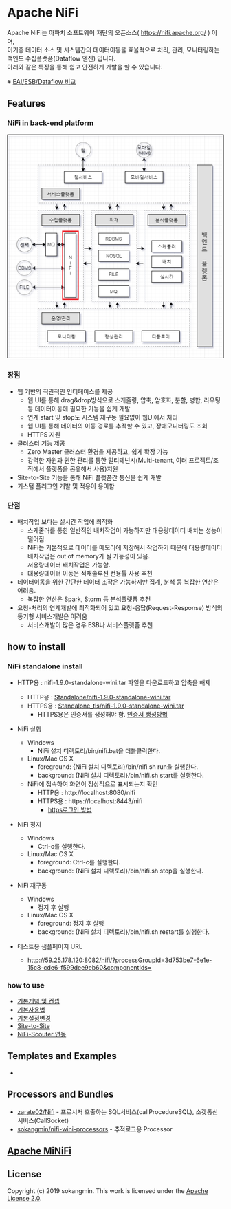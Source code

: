 # Apache NiFi  
Apache NiFi는 아파치 소프트웨어 재단의 오픈소스( https://nifi.apache.org/ ) 이며,<br/>
이기종 데이터 소스 및 시스템간의 데이터이동을 효율적으로 처리, 관리, 모니터링하는 백엔드 수집플랫폼(Dataflow 엔진) 입니다.<br/>
아래와 같은 특징을 통해 쉽고 안전하게 개발을 할 수 있습니다. <br/>

※  [EAI/ESB/Dataflow 비교](http://github.com/sokangmin/wini-nifi/blob/master/docs/eai_esb_dataflow.md)

## Features
### NiFi in back-end platform
<img src="./image/image5.png"></img><br/>

### 장점
- 웹 기반의 직관적인 인터페이스를 제공
    - 웹 UI를 통해 drag&drop방식으로 스케줄링, 압축, 암호화, 분할, 병합, 라우팅 등 데이터이동에 필요한 기능을  쉽게 개발
    - 연계 start 및 stop도 시스템 재구동 필요없이 웹UI에서 처리
    - 웹 UI를 통해 데이터의 이동 경로를 추적할 수 있고, 장애모니터링도 조회
    - HTTPS 지원
- 클러스터 기능 제공
    - Zero Master 클러스터 환경을 제공하고, 쉽게 확장 가능
    - 강력한 자원과 권한 관리를 통한 멀티테넌시(Multi-tenant, 여러 프로젝트/조직에서 플랫폼을 공유해서 사용)지원
- Site-to-Site 기능을 통해 NiFi 플랫폼간 통신을 쉽게 개발
- 커스텀 플러그인 개발 및 적용이 용이함

### 단점
- 배치작업 보다는 실시간 작업에 최적화
    - 스케줄러를 통한 일반적인 배치작업이 가능하지만 대용량데이터 배치는 성능이 떨어짐. 
    - NiFi는 기본적으로 데이터를 메모리에 저장해서 작업하기 때문에 대용량데이터 배치작업은 out of memory가 될 가능성이 있음.<br/>
      저용량데이터 배치작업은 가능함.
    - 대용량데이터 이동은 적재솔루션 전용툴 사용 추천
- 데이터이동을 위한 간단한 데이터 조작은 가능하지만 집계, 분석 등 복잡한 연산은 어려움.
    - 복잡한 연산은 Spark, Storm 등 분석플랫폼 추천
- 요청-처리의 연계개발에 최적화되어 있고 요청-응답(Request-Response) 방식의 동기형 서비스개발은 어려움
    - 서비스개발이 많은 경우 ESB나 서비스플랫폼 추천

## how to install
### NiFi standalone install
- HTTP용 : nifi-1.9.0-standalone-wini.tar 파일을 다운로드하고 압축을 해제
    - HTTP용 : [Standalone/nifi-1.9.0-standalone-wini.tar](http://59.25.178.122:9000/sokangmin/winitech-nifi/blob/master/Standalone/nifi-1.9.0-standalone-wini.tar)
    - HTTPS용 : [Standalone_tls/nifi-1.9.0-standalone-wini.tar](http://59.25.178.122:9000/sokangmin/winitech-nifi/blob/master/Standalone_tls/nifi-1.9.0-standalone-wini.tar)
      - HTTPS용은 인증서를 생성해야 함. [인증서 생성방법](http://59.25.178.122:9000/sokangmin/winitech-nifi/blob/master/Standalone_tls/README.md)
- NiFi 실행
    - Windows
      - NiFi 설치 디렉토리/bin/nifi.bat을 더블클릭한다.
    - Linux/Mac OS X
      - foreground: {NiFi 설치 디렉토리}/bin/nifi.sh run을 실행한다.
      - background: {NiFi 설치 디렉토리}/bin/nifi.sh start를 실행한다.
    - NiFi에 접속하여 화면이 정상적으로 표시되는지 확인
      - HTTP용 : http://localhost:8080/nifi
      - HTTPS용 : https://localhost:8443/nifi<br/> 
        * [https로그인 방법](http://59.25.178.122:9000/sokangmin/winitech-nifi/blob/master/docs/tutorial_conf.md#https-%EB%A1%9C%EA%B7%B8%EC%9D%B8)
- NiFi 정지
    - Windows
      - Ctrl-c를 실행한다.
    - Linux/Mac OS X
      - foreground: Ctrl-c를 실행한다.
      - background: {NiFi 설치 디렉토리}/bin/nifi.sh stop을 실행한다.
- NiFi 재구동
    - Windows
      - 정지 후 실행
    - Linux/Mac OS X
      - foreground: 정지 후 실행
      - background: {NiFi 설치 디렉토리}/bin/nifi.sh restart를 실행한다.
     
- 테스트용 샘플페이지 URL
    - http://59.25.178.120:8082/nifi/?processGroupId=3d753be7-6e1e-15c8-cde6-f599dee9eb60&componentIds=
     

### how to use
- [기본개념 및 컨셉](http://59.25.178.122:9000/sokangmin/winitech-nifi/blob/master/docs/concept.md)
- [기본사용법](http://59.25.178.122:9000/sokangmin/winitech-nifi/blob/master/docs/tutorial_use.md)
- [기본설정변경](http://59.25.178.122:9000/sokangmin/winitech-nifi/blob/master/docs/tutorial_conf.md)
- [Site-to-Site](http://59.25.178.122:9000/sokangmin/winitech-nifi/blob/master/docs/Site2Site.md)
- [NiFi-Scouter 연동](http://59.25.178.122:9000/sokangmin/wini-scouter/blob/master/nifi2Scouter.md)
## Templates and Examples
*

## Processors and Bundles

* [zarate02/Nifi](https://github.com/zarate02/Nifi) - 프로시저 호출하는 SQL서비스(callProcedureSQL), 소켓통신 서비스(CallSocket)
* [sokangmin/nifi-wini-processors](http://59.25.178.122:9000/sokangmin/nifi-wini-processors) - 추적로그용 Processor

## [Apache MiNiFi](http://59.25.178.122:9000/sokangmin/winitech-nifi/blob/master/docs/minifi.md)

<!--## Table of Contents

- [Learning NiFi](#learning-nifi)
- [Blogs and Presentations](#blogs-and-presentations)
    - [Blogs](#blogs)
    - [Specific Topics](#specific-topics)
    - [Slides](#slides)
    - [Videos](#videos)
    - [Mailing List Best Of](#mailing-list-best-of)
- [Templates and Examples](#templates-and-examples)
- [Processors and Bundles](#processors-and-bundles)
- [Deployment](#deployment)
    - [Data Flow Deployment](#data-flow-deployment)
    - [Administration](#administration)
    - [Configuration Management](#configuration-management)
    - [Packages](#packages)
    - [Dockerfiles](#dockerfiles)
    - [Vagrantfiles](#vagrantfiles)
- [Misc](#misc)
- [License](#license)

## Learning NiFi

* [xmlking/nifi-examples](https://github.com/xmlking/nifi-examples) - Apache NiFi example flows
* [simonellistonball/masterclass-hdf](https://github.com/simonellistonball/masterclass-hdf) - Various NiFi labs and class
* [seanorama/masterclass](https://github.com/seanorama/masterclass) - Platform setup for nifi masterclass and other Hadoop workshops
* [aperepel/nifi-workshop](https://github.com/aperepel/nifi-workshop) - A complete custom processor project, for your reference
* [pcgrenier/nifi-examples](https://github.com/pcgrenier/nifi-examples) - Apache Nifi Examples by http://www.nifi.rocks
* [bbende/nifi-example-bundles](https://github.com/bbende/nifi-example-bundles) - Example processor bundles for Apache NiFi
* [abajwa-hw/nifi-network-processor](https://github.com/abajwa-hw/nifi-network-processor) - Sample custom Nifi processor to process tcpdump
* [bbende/nifi-streaming-examples](https://github.com/bbende/nifi-streaming-examples) - Collection of examples integrating NiFi with stream process frameworks
* [DhruvKumar/stocks-dashboard-lab](https://github.com/DhruvKumar/stocks-dashboard-lab) - This lab teaches you how to create a realtime dashboard of stock prices
* [Getting Started With Apache NiFi and Hortonworks HDF](https://dzone.com/articles/getting-started-with-apache-nifi-and-hdf)

## Blogs and Presentations

### Blogs

* [Apache NiFi Blog](https://blogs.apache.org/nifi/)
* [Bryan Bende (Apache NiFi PMC)](https://bryanbende.com/)
* [Fun with Apache NiFi (Apache NiFi PMC)](http://funnifi.blogspot.com)
* [Andy LoPresto (Apache NiFi PMC)](https://alopresto.github.io/)
* [Koji Kawamura (Apache NiFi PMC)](http://ijokarumawak.github.io/blog/)
* [Pierre Villard (Apache NiFI PMC)](https://pierrevillard.com/)
* [nifi.rocks](http://www.nifi.rocks)
* [Richard's Tech Notes](https://richardstechnotes.wordpress.com/category/apache-nifi/)
* [Dataflow Developer](http://dataflowdeveloper.com)

### Specific Topics

* [Monitoring An S3 Bucket in Apache NiFi](https://adamlamar.github.io/2016-01-30-monitoring-an-s3-bucket-in-apache-nifi/)
* [IoT streaming with MQTT and Apache NiFi](https://richardstechnotes.wordpress.com/2015/12/26/iot-streaming-with-mqtt-and-apache-nifi/)
* [Building Data Pipelines for Solr with Apache NiFi](http://www.slideshare.net/BryanBende/building-data-pipelines-for-solr-with-apache-nifi)
* [Using Apache Nifi to Stream Live Twitter Feeds to Hadoop](http://nedsblog.com/2015/09/02/using-apache-nifi-to-stream-live-twitter-feeds-to-hadoop/)
* [Creating a Limited Failure Loop in NiFi](https://kisstechdocs.wordpress.com/2015/01/15/creating-a-limited-failure-loop-in-nifi/)
* [Update NiFi Flow On-the-fly via API](https://community.hortonworks.com/articles/3160/update-nifi-flow-on-the-fly-via-api.html)
* [ExecuteScript Processor Hello, World!](http://funnifi.blogspot.com/2016/02/executescript-processor-hello-world.html)
* [Replacing Flow File Content with the ExecuteScript Processor](http://funnifi.blogspot.com/2016/02/executescript-processor-replacing-flow.html)
* [Using Modules with the ExecuteScript Processor](http://funnifi.blogspot.com/2016/02/executescript-using-modules.html)
* [3 Considerations for Apache NiFi in Financial Services](https://blog.c24tech.com/data-geek/3-considerations-for-apache-nifi-in-financial-services)
* [Custom Processors for Apache NiFi](http://bryanbende.com/development/2015/02/04/custom-processors-for-apache-nifi)
* [Collecting Logs with Apache NiFi](http://bryanbende.com/development/2015/05/17/collecting-logs-with-apache-nifi)
* [Best practices for setting up a high performance NiFi installation](https://community.hortonworks.com/content/kbentry/7882/hdfnifi-best-practices-for-setting-up-a-high-perfo.html)
* [Using Apache NiFi to read children's books](https://www.linkedin.com/pulse/nifi-ocr-using-apache-read-childrens-books-jeremy-dyer)
* [What is Apache NiFi?](http://www.ssglimited.com/what-is-apache-nifi/)
* [Optimizing Performance of Apache NiFi's Network Listening Processors](http://bryanbende.com/development/2016/05/09/optimizing-performance-of-apache-nifis-network-listening-processors)
* [Running NiFi on Raspberry Pi. Best Practices.](https://community.hortonworks.com/articles/32605/running-nifi-on-raspberry-pi-best-practices.html)
* [Examples integrating NiFi with stream process frameworks](https://github.com/bbende/nifi-streaming-examples)
* [Use NiFi to Lessen the Friction of Moving Data](https://www.compose.com/articles/lessen-the-friction-of-moving-data-with-nifi/)
* [Streaming analytics with SAS Event Stream Processing and Apache Nifi](http://blogs.sas.com/content/sascom/2016/07/11/streaming-analytics-sas-event-stream-processing-apache-nifi/)
* [Using the Apache Ranger Authorizer](http://bryanbende.com/development/2016/08/22/apache-nifi-1.0.0-using-the-apache-ranger-authorizer)
* [Overview of X.509 SSL Security on NiFi](http://www.batchiq.com/nifi-overview-ssl-security.html)
* [Configuring Apache NiFi SSL Authentication](http://www.batchiq.com/nifi-configuring-ssl-auth.html)
* [Apache NiFi tls-toolkit multi-node standalone in Docker](https://blog.rosander.ninja/nifi/toolkit/tls/2016/09/20/tls-toolkit-standalone-multi.html)
* [Mongo to Mongo Data Moves with NiFi](https://www.compose.com/articles/mongo-to-mongo-data-moves-with-nifi)
* [Integrating Apache NiFi and Apache Kafka](http://bryanbende.com/development/2016/09/15/apache-nifi-and-apache-kafka)
* [Using Apache NiFi to ingest SNMP tables into Avro](http://www.michalklempa.com/2016/10/17/using-apache-nifi-to-ingest-snmp-tables-into-avro)
* [Clojure on Apache NiFi](https://bigsolutions.io/2017/01/03/clojure-on-apache-nifi/)
* [Flow-Based Programming for Trading Systems](https://aasharsite.wordpress.com/2016/12/29/flow-based-programming-for-trading-systems/)
* [Stream data into Hive ORC on CDH 5.8.3 with Nifi](https://www.dbiq.nl/nifi-puthivestreaming-with-cdh/)

### Slides

* [Data Distribution Patterns with Apache NiFi](http://www.slideshare.net/BryanBende/data-distribution-patterns-with-apache-nifi)
* [Integrating NiFi and Flink](http://www.slideshare.net/BryanBende/integrating-nifi-and-flink)
* [Data ingestion and distribution with apache NiFi](http://www.slideshare.net/LevBrailovskiy/data-ingestion-and-distribution-with-apache-nifi)

### Videos

* [OSCON 2015 : Beyond messaging - Enterprise Dataflow with Apache NiFi](https://www.youtube.com/watch?v=sQCgtCoZyFQ)
* [Hortonworks DataFlow powered by Apache NiFi](https://www.youtube.com/watch?v=fO-xOrWBZJU)
* [How to navigate and build a dataflow in Apache Nifi](https://www.youtube.com/watch?v=FgTGAWLC170)
* [IoT-Processor for #ApacheNiFi in action. Visualization of Tweets about presidential candidates. #AWSIoT #RaspberryPi](https://twitter.com/KayLerch/status/721455415456882689)

### Mailing List Best Of

* [Re: Persistence of intermediary data in NiFi ?](http://mail-archives.apache.org/mod_mbox/nifi-users/201603.mbox/%3cCALJK9a6t5+B6S0MCCyOOs7hds_4dfnwj-6PjxFR6kXkdp1D3fg@mail.gmail.com%3e)
* [Re: Need help understanding backpressure](http://mail-archives.apache.org/mod_mbox/nifi-users/201604.mbox/%3cBLU436-SMTP24995D5F6EDF5985AADFE23CE680@phx.gbl%3e)

## Templates and Examples

* [hortonworks-gallery/nifi-templates](https://github.com/hortonworks-gallery/nifi-templates) - A collection of templates for use with Apache NiFi
* [bikash/nifiIoT](https://github.com/bikash/nifiIoT) - Data Tracking using Apache NiFi in IoT, IoE
* [BatchIQ/nifi-executescript-samples](https://github.com/BatchIQ/nifi-executescript-samples) - Sample scripts for use with Apache NiFi's ExecuteScript processor
* [ijokarumawak/nifi-deploy-process-group](https://github.com/ijokarumawak/nifi-deploy-process-group) - Deploy ProcessGroup into your LIVE NiFi data-flow
* [tbilou/flickr-nifi](https://github.com/tbilou/flickr-nifi) - Using Nifi to easily fetch all photo data from Flickr

## Processors and Bundles

* [xmlking/nifi-scripting](https://github.com/xmlking/nifi-scripting) - NiFi Dynamic Script Executors
* [SwingDev/nifi-file-from-template-processor](https://github.com/SwingDev/nifi-file-from-template-processor) - Apache NiFi processor to create a new file from a Jinja template
* [fsauer65/NiFi-Extensions](https://github.com/fsauer65/NiFi-Extensions) - This repository contains the source for a json-json transformation processor for apache NiFi
* [qiansl127/nifi-spark-bundle](https://github.com/qiansl127/nifi-spark-bundle) - Customized Spark processor on NiFi
* [richards-tech/RTNiFiStreamProcessors](https://github.com/richards-tech/RTNiFiStreamProcessors) - IoT MQTT sensor stream capture for Apache NiFi
* [MDL/nifi-rabbitmq-bundle](https://github.com/MDL/nifi-rabbitmq-bundle) - NiFi Rabbit MQ bundle
* [xmlking/nifi-websocket](https://github.com/xmlking/nifi-websocket) - Apache NiFi WebSocket Listener
* [ryanleary/nifi-redis](https://github.com/ryanleary/nifi-redis) - NiFi Processors for pulling from Redis
* [jdye64/nifi-gpiorest](https://github.com/jdye64/nifi-gpiorest) - NiFi processor example for controlling REST based GPIO device like a Raspberry PI
* [aperepel/nifi-mqtt-bundle](https://github.com/aperepel/nifi-mqtt-bundle) - A generic support for NiFi interfacing with MQTT brokers
* [jfrazee/nifi-kinesis](https://github.com/jfrazee/nifi-kinesis) - Kinesis processor for Apache NiFi
* [joaohf/nifi-radius](https://github.com/joaohf/nifi-radius) - Apache NiFi process to Radius logs
* [jdye64/nifi-openalpr](https://github.com/jdye64/nifi-openalpr) - NiFi integration for OpenALPR
* [qntfy/nifi-redis](https://github.com/qntfy/nifi-redis) - NiFi Processors for handling data in Redis
* [jahhulbert-ccri/geomesa-nifi](https://github.com/jahhulbert-ccri/geomesa-nifi) - NiFi GeoMesa ingest processor
* [markap14/nifi-nosql-bundle](https://github.com/markap14/nifi-nosql-bundle) - NiFi NoSQL processors (MongoDB, Accumulo)
* [simonellistonball/nifi-OpenCV](https://github.com/simonellistonball/nifi-OpenCV) - Open CV based processors for NiFi
* [simonellistonball/nifi-AccumuloGraph](https://github.com/simonellistonball/nifi-AccumuloGraph) - NiFi processors for AccumuloGraph
* [helicopterman22/nifi\_amqp_processors](https://github.com/helicopterman22/nifi_amqp_processors) - A set of processors for sending and retrieving messages from an AMQP broker
* [bbukacek/nifi-hadoop-libraries-bundle](https://github.com/bbukacek/nifi-hadoop-libraries-bundle) - NiFi Hadoop Library for MapR
* [apiri/nifi-delegated-authorization-bundle](https://github.com/apiri/nifi-delegated-authorization-bundle) - A sample implementation of NiFi extensions working in concert to provide a delegated authorization approach in handling data on a per event basis
* [uwegeercken/nifi_processors](https://github.com/uwegeercken/nifi_processors) - Includes an Apache Velocity template processor
* [acesir/nifi-ConvertJSONtoCSV-bundle](https://github.com/acesir/nifi-ConvertJSONtoCSV-bundle) - Convert multi nested JSON files into denormalized, flattened out version of the CSV
* [acesir/nifi-ParseCSV-bundle](https://github.com/acesir/nifi-ParseCSV-bundle) - CSV parsing with masking, encryption and tokenization
* [withersdb/ALTER-nifi-putgeowave](https://github.com/withersdb/ALTER-nifi-putgeowave) - A NiFi processor that writes data to GeoWave
* [jdye64/nifi-addons](https://github.com/jdye64/nifi-addons) - Additional convenience processors not found in core Apache NiFi (OpenCV, Salesforce, Sphinx, Tesseract)
* [apsaltis/nifi-soap](https://github.com/apsaltis/nifi-soap) - NiFi SOAP processor
* [jfrazee/nifi-provenance-reporting-bundle](https://github.com/jfrazee/nifi-provenance-reporting-bundle) - NiFi provenance reporting tasks
* [KayLerch/apache-nifi-voiceops-skill](https://github.com/KayLerch/apache-nifi-voiceops-skill) - An Alexa skill which can be used to voice-control an Apache NiFi dataflow
* [imaifactory/nifi-processors](https://github.com/imaifactory/nifi-processors) - Includes processors for converting from regex named groups and LTSV to JSON
* [selim-namsi/NifiGroKProcessor](https://github.com/selim-namsi/NifiGroKProcessor) - Grok processor
* [DhruvKumar/nifi-grok-processor-bundle](https://github.com/DhruvKumar/nifi-grok-processor-bundle) - NiFi processor which can parse using Grok like expressions
* [DoxoLogic/nifi-generate-content](https://github.com/DoxoLogic/nifi-generate-content) - Apache nifi processor for creating a new FlowFile content based on property value
* [weaverplatform/weaver-nifi](https://github.com/weaverplatform/weaver-nifi) - Processor implementations for the Apache NiFi platform for connecting to the Weaver Platform
* [kineticadb/kinetica-connector-nifi](kineticadb/kinetica-connector-nifi) - GPUdb NiFi Connector
* [aperepel/nifi-csv-bundle](https://github.com/aperepel/nifi-csv-bundle) - CSV processors
* [minyk/nifi-headlessbrowser-processor](https://github.com/minyk/nifi-headlessbrowser-processor) - Returns the page source in its current state to FlowFile, including any DOM updates that occurred after page load
* [PromonLogicalis/nifi-spoofing-bundle](https://github.com/PromonLogicalis/nifi-spoofing-bundle) - NiFi bundle for IP spoofing
* [mmiklavc/scalable-ocr](https://github.com/mmiklavc/scalable-ocr) - Scalable OCR with Apache NiFi and Tesseract
* [openenergi/nifi-azure-datalake](https://github.com/openenergi/nifi-azure-datalake) - A processor to store NiFi flowfiles in Azure Data Lake
* [simonellistonball/PiWiNiFi](https://github.com/simonellistonball/PiWiNiFi) - A NiFi demo for collecting wifi data from conferences
* [simonellistonball/nifi-ml-bundle](https://github.com/simonellistonball/nifi-ml-bundle) - A bundle for basic scoring machine learning models in NiFi (PMML).
* [simonellistonball/nifi-audio-bundle](https://github.com/simonellistonball/nifi-audio-bundle) - Various audio related processors for NiFi
* [pinkdevelops/nifi-googlegeocode-bundle](https://github.com/pinkdevelops/nifi-googlegeocode-bundle) - FlowFile enrichment using google geocode service
* [jonathantelfer/nifi-neo4j](https://github.com/jonathantelfer/nifi-neo4j) - Bundle to add data into Neo4J graph databases
* [compose-ex/nifi-compose-bundle](https://github.com/compose-ex/nifi-compose-bundle) - Mongo streaming and RocksDB processors
* [sysunite/sysunite-nifi](https://github.com/sysunite/sysunite-nifi) - Generic Sysunite processors
* [BatchIQ/nifi-file-identity-provider-bundle](https://github.com/BatchIQ/nifi-file-identity-provider-bundle) - Identity Provider for Apache NiFi, allowing username/password authentication backed by a local file store
* [mrcsparker/nifi-edireader-bundle](https://github.com/mrcsparker/nifi-edireader-bundle) - Apache NIFI processor that converts EDI ASC X12 and EDIFACT documents into XML
* [mrcsparker/nifi-r-bundle](https://github.com/mrcsparker/nifi-r-bundle) - R Processor for NIFI
* [pagefault3228/nifi-processor-CheckDiskUsage](https://github.com/pagefault3228/nifi-processor-CheckDiskUsage) - NiFi processor that can monitor flowfile and content repository usage and enable back pressure when limits exceeded
* [pagefault3228/nifi-reportingtask-NagiosNRDPReporter](https://github.com/pagefault3228/nifi-reportingtask-NagiosNRDPReporter) - NiFi Reporting Task that reports NiFi metrics to Nagios via NRDP
* [pinkdevelops/nifi-accumulo-service](https://github.com/pinkdevelops/nifi-accumulo-service) - Apache NiFi Controller Service for connecting to Apache Accumulo 1.7.0
* [mring33621/nats-messaging-for-nifi](https://github.com/mring33621/nats-messaging-for-nifi) - NATS messaging processors for Apache Nifi
* [aashar/NiFi4Trading](https://github.com/aashar/NiFi4Trading) - NiFi Bundle for FIX Protocol

## Deployment

### Webservice client API
* [hermannpencole/nifi-swagger-client](https://github.com/hermannpencole/nifi-swagger-client) - Client swagger for nifi with OAuth2 security 

### Data Flow Deployment

* [aperepel/nifi-api-deploy](https://github.com/aperepel/nifi-api-deploy) - Demonstrates NiFi template deployment and configuration via a REST API
* [Glympse/terraform-provider-nifi](https://github.com/Glympse/terraform-provider-nifi) - Terraform plugin allowing to automate NiFi flow deployment and management. 
* [hermannpencole/nifi-config](https://github.com/hermannpencole/nifi-config) - Nifi : deploy and configure Template

### Administration

* [abajwa-hw/ambari-nifi-service](https://github.com/abajwa-hw/ambari-nifi-service) - Ambari service to deploy/manage NiFi on HDP
* [prateek/nifi-parcel](https://github.com/prateek/nifi-parcel) - Apache NiFi service for Cloudera Manager

### Configuration Management

* [data-wranglers/nifi](https://github.com/data-wranglers/nifi) - Chef cookbook for Nifi install
* [45fifteen/charm-nifi](https://github.com/45fifteen/charm-nifi) - juju charm for nifi
* [trevor-vaughan/pupmod-simp-nifi](https://github.com/trevor-vaughan/pupmod-simp-nifi) - Puppet Module for managing Apache NiFi

### Packages

* [thmaung/nifi-builder](https://github.com/thmaung/nifi-builder) - Builds Apache NiFi RPM using rake and mock

### Dockerfiles

* (official) [apache/nifi](https://github.com/apache/nifi/blob/master/nifi-docker/dockerhub/Dockerfile)
* [apiri/dockerfile-apache-nifi](https://github.com/apiri/dockerfile-apache-nifi)
* [mkobit/docker-nifi](https://github.com/mkobit/docker-nifi)
* [aperepel/docker-nifi](https://github.com/aperepel/docker-nifi)
* [ijokarumawak/docker-compose-nifi-cluster](https://github.com/ijokarumawak/docker-compose-nifi-cluster)

### Vagrantfiles

* [minyk/nifi-sandbox](https://github.com/minyk/nifi-sandbox)

## Misc

* [mattyb149/nifi-client](https://github.com/mattyb149/nifi-client) - A NiFi client library for JVM languages
* [sponiro/gradle-nar-plugin](https://github.com/sponiro/gradle-nar-plugin) - A gradle plugin to create nar files for Apache nifi
* [SebastianCarroll/nifi-api](https://github.com/SebastianCarroll/nifi-api) - A ruby wrapper for the nifi rest api
* [jfrazee/nifi-processor-bundle-scala.g8](https://github.com/jfrazee/nifi-processor-bundle-scala.g8) - A giter8 template for generating a new Scala NiFi processor bundle
* [jdye64/go-nifi](https://github.com/jdye64/go-nifi) - Golang implementation of NiFi Site-to-Site protocol
* [SebastianCarroll/nifi-api](https://github.com/SebastianCarroll/nifi-api) - A ruby wrapper for the nifi rest api
* [mattyb149/nifi-script-tester](https://github.com/mattyb149/nifi-script-tester) - A project to create a stub/mock environment for testing ExecuteScript processors
* [bbende/apache-ranger-vagrant](https://github.com/bbende/apache-ranger-vagrant) - Deploys Apache Ranger in a Vagrant VM
* [big-solutions/clj-nifi-bundle](https://github.com/big-solutions/clj-nifi-bundle) - A Boot template for clj-nifi projects
* [big-solutions/clj-nifi](https://github.com/big-solutions/clj-nifi) - A Clojure library/DSL for Apache NiFi processors-->

## License

Copyright (c) 2019 sokangmin. This work is licensed under the [Apache License 2.0](https://www.apache.org/licenses/LICENSE-2.0).
